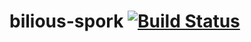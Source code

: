 # bilious-spork [![Build Status](https://travis-ci.org/2202Programming/bilious-spork.svg?branch=dev)](https://travis-ci.org/2202Programming/bilious-spork)
